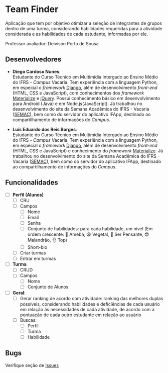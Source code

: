 # Team Finder

Aplicação que tem por objetivo otimizar a seleção de integrantes de grupos dentro de uma turma, considerando habilidades requeridas para a atividade considerada e as habilidades de cada estudante, informadas por ele.

Professor avaliador: Deivison Porto de Sousa

## Desenvolvedores

- **Diego Cardoso Nunes**: \
Estudante do Curso Técnico em Multimídia Intergado ao Ensino Médio do IFRS - _Campus_ Vacaria. Tem experiência com a linguagem Python, em especial o _framework_ [Django](https://www.djangoproject.com/), além de desenvolvimento _front-end_ (HTML, CSS e JavaScript), com conhecimentos dos _framework_ [Materialize](https://materializecss.com/) e [jQuery](https://jquery.com/). Possui conhecimento básico em desenvolvimento para Android (Java) e em Node.js(JavaScript). Já trabalhou no desenvolvimento do site da Semana Acadêmica do IFRS - Vacaria ([SEMAC](http://semac.vacaria.ifrs.edu.br)), bem como do servidor do aplicativo IFApp, destinado ao compartilhamento de informações do _Campus_. 

- **Luís Eduardo dos Reis Borges**: \
Estudante do Curso Técnico em Multimídia Intergado ao Ensino Médio do IFRS - _Campus_ Vacaria. Tem experiência com a linguagem Python, em especial o _framework_ [Django](https://www.djangoproject.com/), além de desenvolvimento _front-end_ (HTML, CSS e JavaScript) e conhecimento do _framework_ [Materialize](https://materializecss.com/). Já trabalhou no desenvolvimento do site da Semana Acadêmica do IFRS - Vacaria ([SEMAC](http://semac.vacaria.ifrs.edu.br)), bem como do servidor do aplicativo IFApp, destinado ao compartilhamento de informações do _Campus_. 

## Funcionalidades
- [ ] **Perfil (Alunos)**
  - [ ] CRU
  - [ ] Campos
    - [ ] Nome
    - [ ] Email
    - [ ] Senha
    - [ ] Conjunto de habilidades: para cada habilidade, um nível (Em ordem crescente: 🦠 Ameba, 😩 Vegetal, 🤔 Ser Pensante, 😎 Malandrão, 👌 Top)
    - [ ] Short-bio
  - [ ] Criar turmas
  - [ ] Entrar em turmas

- [ ] **Turma**
  - [ ] CRUD
  - [ ] Campos
    - [ ] Nome
    - [ ] Conjunto de Alunos

- [ ] **Geral**:
  - [ ] Gerar ranking de acordo com atividade: ranking das melhores duplas possíveis, considerando habilidades e deficiências de cada usuário em relação às necessidades de cada atividade, de acordo com a pontuação de cada outro estudante em relação ao usuário
  - [ ] Buscas:
    - [ ] Perfil
    - [ ] Turma
    - [ ] Habilidade

## Bugs
Verifique seção de [Issues](https://github.com/ifrs-alunos/team_finder/issues)
